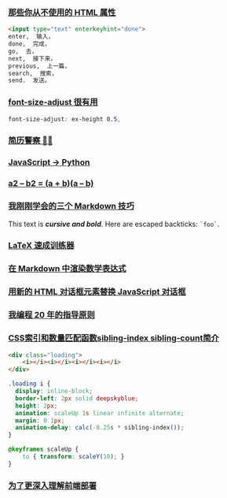 ### [那些你从不使用的 HTML 属性](https://www.smashingmagazine.com/2022/03/html-attributes-you-never-use/)
```html
<input type="text" enterkeyhint="done">
enter,  输入，
done,  完成，
go,  去，
next,  接下来，
previous,  上一篇，
search,  搜索，
send.  发送。
```
### [font-size-adjust 很有用](https://matklad.github.io/2025/07/16/font-size-adjust.html)
```css
font-size-adjust: ex-height 0.5,
```

### [简历警察 🕵️‍♂️](https://github.com/login?return_to=https%3A%2F%2Fgithub.com%2FitMrBoy%2FresumePolice)

### [JavaScript → Python](https://langshift.dev/)

### [a2 – b2 = (a + b)(a – b)](https://www.futilitycloset.com/2024/12/15/tidy-2/)

### [我刚刚学会的三个 Markdown 技巧](https://www.stefanjudis.com/blog/three-markdown-tricks-i-just-learned/)
This text is ***cursive and bold***. Here are escaped backticks: `` `foo` ``.

### [LaTeX 速成训练器](https://pipeak.share4y.cn/)

### [在 Markdown 中渲染数学表达式](https://github.blog/changelog/2022-05-19-render-mathematical-expressions-in-markdown/)

### [用新的 HTML 对话框元素替换 JavaScript 对话框](https://css-tricks.com/replace-javascript-dialogs-html-dialog-element/)

### [我编程 20 年的指导原则](https://www.jitao.tech/posts/my-guiding-principles-after-20-years-of-programming)

### [CSS索引和数量匹配函数sibling-index sibling-count简介](https://www.zhangxinxu.com/wordpress/2025/08/css-sibling-index-count/)
```html
<div class="loading">
    <i></i><i></i><i></i><i></i>
</div>
```
```css
.loading i {
  display: inline-block;
  border-left: 2px solid deepskyblue;
  height: 2px;
  animation: scaleUp 1s linear infinite alternate;
  margin: 0 1px;
  animation-delay: calc(-0.25s * sibling-index());
}

@keyframes scaleUp {
    to { transform: scaleY(10); }
}
```
### [为了更深入理解前端部署](https://q.shanyue.tech/deploy/simple-intro)
